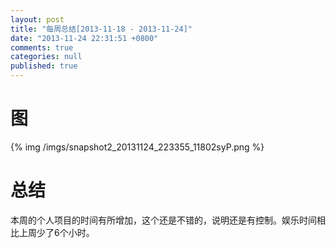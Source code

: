 ```yaml
---
layout: post
title: "每周总结[2013-11-18 - 2013-11-24]"
date: "2013-11-24 22:31:51 +0800"
comments: true
categories: null
published: true
---
```


# 图
{% img /imgs/snapshot2_20131124_223355_11802syP.png %}

# 总结
本周的个人项目的时间有所增加，这个还是不错的，说明还是有控制。娱乐时间相比上周少了6个小时。